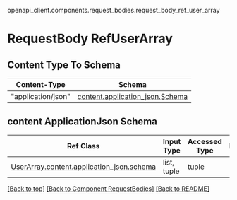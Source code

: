 openapi_client.components.request_bodies.request_body_ref_user_array
# RequestBody RefUserArray

## Content Type To Schema
Content-Type | Schema
------------ | -------
"application/json" | [content.application_json.Schema](#content-applicationjson-schema)

## content ApplicationJson Schema
Ref Class | Input Type | Accessed Type | Description
--------- | ---------- | ------------- | ------------
[UserArray.content.application_json.schema](../../components/request_bodies/request_body_user_array.md#content-applicationjson-schema) | list, tuple | tuple | 

[[Back to top]](#top) [[Back to Component RequestBodies]](../../../README.md#Component-RequestBodies) [[Back to README]](../../../README.md)
